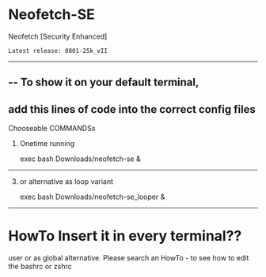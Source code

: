 # Neofetch-SE
Neofetch [Security Enhanced]

    Latest release: 0801-25k_vII
_______________________________________

--
To show it on your default terminal,
--
add this lines of code into the correct config files
--


Chooseable COMMANDSs

1. Onetime running

    exec bash Downloads/neofetch-se & 
__________________________________________________

3. or alternative as loop variant  

    exec bash Downloads/neofetch-se_looper & 
__________________________________________________

 # HowTo Insert it in every terminal??
 
 user or as global alternative. Please search an HowTo - to see how to edit the bashrc or zshrc

 
